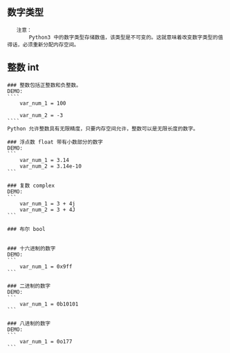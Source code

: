  ## 数字类型
 ```
	注意：
		Python3 中的数字类型存储数值，该类型是不可变的。这就意味着改变数字类型的值得话，必须重新分配内存空间。
 ```
 ## 整数 int
	### 整数包括正整数和负整数。
	DEMO:
	````
		var_num_1 = 100
		
		var_num_2 = -3
	````
	Python 允许整数具有无限精度，只要内存空间允许，整数可以是无限长度的数字。
	
	### 浮点数 float 带有小数部分的数字
	DEMO:
	```
		var_num_1 = 3.14
		var_num_2 = 3.14e-10
	```
	
	### 复数 complex
	DEMO:
	```
		var_num_1 = 3 + 4j
		var_num_2 = 3 + 4J
	```
	
	### 布尔 bool
	
	
	### 十六进制的数字
	DEMO:
	```
		var_num_1 = 0x9ff
	```
	
	### 二进制的数字
	DEMO:
	```
		var_num_1 = 0b10101
	```
	
	### 八进制的数字
	DEMO:
	```
		var_num_1 = 0o177
	```